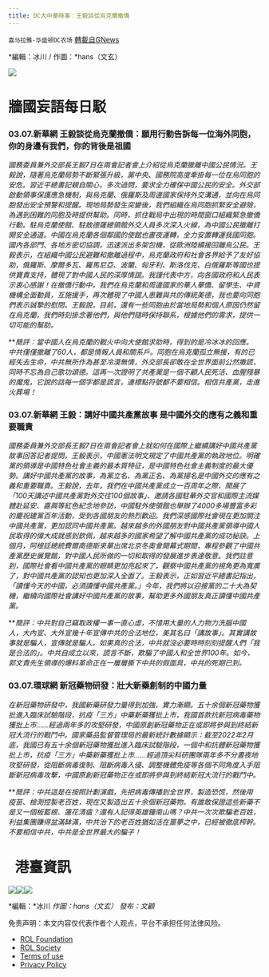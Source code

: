 ```yaml
---
title: DC大中華時事：王毅談從烏克蘭撤僑
---
```

`喜马拉雅-华盛顿DC农场` [轉載自GNews](https://gnews.org/zh-hans/2120827/)

*編輯：冰川 / 作圖：*hans（文玄）

![](http://himalayawashingtondc.org/wp-content/uploads/2021/08/ScreenShot-2021-08-01-at-17.25.09@2x.png)

#   牆國妄語每日駁

### **03.07.新華網 王毅談從烏克蘭撤僑：願用行動告訴每一位海外同胞，你的身邊有我們，你的背後是祖國**

*國務委員兼外交部長王毅7日在兩會記者會上介紹從烏克蘭撤離中國公民情況。王毅說，隨著烏克蘭局勢不斷緊張升級，黨中央、國務院高度牽掛每一位在烏同胞的安危。習近平總書記親自關心，多次過問，要求全力確保中國公民的安全。外交部啟動領事保護應急機制，與烏克蘭、俄羅斯及周邊國家保持外交溝通，並向在烏同胞發出安全預警和提醒。現地局勢發生突變後，我們組織在烏同胞抓緊安全避險，為遇到困難的同胞及時提供幫助。同時，抓住戰局中出現的時間窗口組織緊急撤僑行動。駐烏克蘭使館、駐敖德薩總領館外交人員多次深入火線，為中國公民撤離打開安全通道。中國在烏克蘭各個鄰國的使館也晝夜運轉，全力安置轉運我國同胞。國內各部門、各地方密切協調，迅速派出多架包機，從歐洲陸續接回離烏公民。王毅表示，在組織中國公民避難和撤離過程中，烏克蘭政府和社會各界給予了友好協助，俄羅斯、摩爾多瓦、羅馬尼亞、波蘭、匈牙利、斯洛伐克、白俄羅斯等國也提供寶貴支持，體現了對中國人民的深厚情誼。我謹代表中方，向各國政府和人民表示衷心感謝！在撤僑行動中，我們在烏克蘭和周邊國家的華人華僑、留學生、中資機構全面動員，互施援手，再次體現了中國人患難與共的傳統美德，我也要向同胞們表示誠摯的慰問。王毅說，目前，還有一些同胞由於當地局勢和個人原因仍然留在烏克蘭，我們時刻掛念著他們，與他們隨時保持聯系，根據他們的需求，提供一切可能的幫助。*

***簡評：*當中國人在烏克蘭的戰火中向大使館求助時，得到的是冷冰冰的回應。中共僅僅撤離了60人，都是情報人員和關系戶。同胞在烏克蘭孤立無援，有的已經失去生命，中共無所作為甚至冷漠無情，外交部長卻敢在全世界面前公然撒謊，同時不忘為自己歌功頌德。這再一次證明了共產黨是一個不顧人民死活、血腥殘暴的魔鬼，它說的話每一個字都是謊言，連標點符號都不要相信。相信共產黨，走進火葬場！**

### 03.07.新華網 **王毅：講好中國共產黨故事 是中國外交的應有之義和重要職責**

*國務委員兼外交部長王毅7日在兩會記者會上就如何在國際上繼續講好中國共產黨故事回答記者提問。王毅表示，中國憲法明文規定了中國共產黨的執政地位。明確黨的領導是中國特色社會主義的最本質特征，是中國特色社會主義制度的最大優勢。講好中國共產黨的故事，為黨立名、為黨正名、為黨揚名是中國外交的應有之義和重要職責。王毅說，去年，我們在中國共產黨成立一百周年之際，開展了「100天講述中國共產黨對外交往100個故事」、邀請各國駐華外交官和國際主流媒體赴延安、嘉興等紅色紀念地參訪，中國駐外使領館也舉辦了4000多場豐富多彩的慶祝建黨百年活動，受到各國朋友的熱烈歡迎。我們深感國際社會現在更加關注中國共產黨，更加認同中國共產黨。越來越多的外國朋友對中國共產黨領導中國人民取得的偉大成就感到欽佩，越來越多的國家希望了解中國共產黨的成功秘訣。上個月，阿根廷總統費爾南德斯來華出席北京冬奧會開幕式期間，專程參觀了中國共產黨歷史展覽館，對中國人民所做的一切和取得的發展進步表達敬意。我們註意到，國際社會看中國共產黨的眼睛更加亮起來了，觀察中國共產黨的視角更為寬廣了，對中國共產黨的認知也更加深入全面了。王毅表示，正如習近平總書記指出，「讀懂今天的中國，必須讀懂中國共產黨。」今年，我們將以迎接黨的二十大為契機，繼續向國際社會講好中國共產黨的故事，幫助更多外國朋友真正讀懂中國共產黨。*

***簡評：*中共對自己竊取政權一事一直心虛，不惜用大量的人力物力洗腦中國人，大內宣、大外宣幾十年宣傳中共的合法地位，美其名曰「講故事」。其實講故事就是騙人，宣傳就是騙人。如果真的合法，中共就沒必要時時刻刻提醒人們「我是合法的」。中共自成立以來，謊言不斷，欺騙了中國人和全世界100年。如今，郭文貴先生領導的爆料革命正在一層層撕下中共的假面具，中共的死期已到。**

### 03.07.環球網 新冠藥物研發：壯大新藥創制的中國力量

*在新冠藥物研發中，我國新藥研發力量得到加強，實力漸顯。五十余個新冠藥物獲批進入臨床試驗階段，抗疫「三方」中藥新藥獲批上市，我國首款抗新冠病毒藥物獲批上市……經過兩年多的攻堅研發，中國原創新冠藥物正在或即將參與到終結新冠大流行的戰鬥中。國家藥品監督管理局的最新統計數據顯示：截至2022年2月底，我國已有五十余個新冠藥物獲批進入臨床試驗階段，一個中和抗體新冠藥物獲批上市，抗疫「三方」中藥新藥獲批上市……經過頂尖科研團隊兩年多不分晝夜地攻堅研發，從阻斷病毒復制、阻斷病毒入侵、調整機體免疫等各個不同角度入手阻斷新冠病毒攻擊，中國原創新冠藥物正在或即將參與到終結新冠大流行的戰鬥中。*

***簡評：*中共這是在按照計劃演戲，先把病毒傳播到全世界，製造恐慌，然後用疫苗、檢測控製老百姓，現在又製造出五十余個新冠藥物。有誰敢保證這些新藥不是又一個板藍根、蓮花清瘟？還有人記得英雄鐘南山嗎？中共一次次欺騙老百姓，利益集團賺得盆滿缽滿，中共治下的老百姓猶如活在噩夢之中，已經被徹底榨幹。不要相信中共，中共是全世界最大的騙子！**

#   港臺資訊


![](https://media.discordapp.net/attachments/858887785507323904/950258501672898610/1.PNG?width=1043&amp;height=586)![](https://media.discordapp.net/attachments/858887785507323904/950258613522419752/2.PNG?width=1043&amp;height=586)![](https://media.discordapp.net/attachments/858887785507323904/950258634246459442/3.PNG?width=1043&amp;height=586)




*編輯：*冰川
*作圖：hans（文玄）
發布：文顧*

 

免责声明：本文内容仅代表作者个人观点，平台不承担任何法律风险。

- [ROL Foundation](https://rolfoundation.org/)
- [ROL Society](https://rolsociety.org/)
- [Terms of use](https://gnews.org/terms-of-use-3/)
- [Privacy Policy](https://gnews.org/privacy-policy/)
